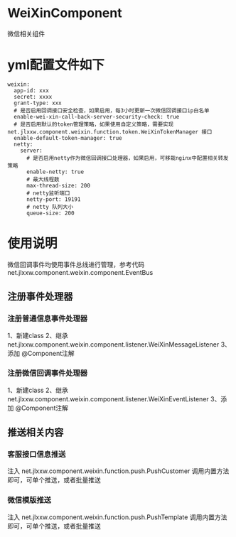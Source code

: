 # WeiXinComponent
微信相关组件
# yml配置文件如下
```
weixin:
  app-id: xxx
  secret: xxxx
  grant-type: xxx
  # 是否启用回调接口安全检查，如果启用，每3小时更新一次微信回调接口ip白名单
  enable-wei-xin-call-back-server-security-check: true
  # 是否启用默认的token管理策略，如果使用自定义策略，需要实现 net.jlxxw.component.weixin.function.token.WeiXinTokenManager 接口
  enable-default-token-manager: true
  netty:
    server:
      # 是否启用netty作为微信回调接口处理器，如果启用，可移栽nginx中配置相关转发策略
      enable-netty: true
      # 最大线程数
      max-thread-size: 200
      # netty监听端口
      netty-port: 19191
      # netty 队列大小
      queue-size: 200
```

# 使用说明
微信回调事件均使用事件总线进行管理，参考代码net.jlxxw.component.weixin.component.EventBus

## 注册事件处理器
### 注册普通信息事件处理器

1、新建class
2、继承 net.jlxxw.component.weixin.component.listener.WeiXinMessageListener
3、添加 @Component注解

### 注册微信回调事件处理器
1、新建class
2、继承 net.jlxxw.component.weixin.component.listener.WeiXinEventListener
3、添加 @Component注解

## 推送相关内容
### 客服接口信息推送
注入 net.jlxxw.component.weixin.function.push.PushCustomer
调用内置方法即可，可单个推送，或者批量推送

### 微信模版推送
注入 net.jlxxw.component.weixin.function.push.PushTemplate
调用内置方法即可，可单个推送，或者批量推送
